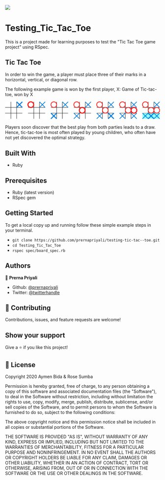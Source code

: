 ![](https://img.shields.io/badge/Microverse-blueviolet)

# Testing_Tic_Tac_Toe

This is a project made for learning purposes to test the "Tic Tac Toe game project" using RSpec.

## Tic Tac Toe

In order to win the game, a player must place three of their marks in a horizontal, vertical, or diagonal row.

The following example game is won by the first player, X:
Game of Tic-tac-toe, won by X

![Tic Tac Toe Example](/assets/tic_tac_toe.png)

Players soon discover that the best play from both parties leads to a draw. Hence, tic-tac-toe is most often played by young children, who often have not yet discovered the optimal strategy. 

## Built With

- Ruby

## Prerequisites

- Ruby (latest version)
- RSpec gem

## Getting Started

To get a local copy up and running follow these simple example steps in your terminal.

- `git clone https://github.com/prernapriyali/testing-tic-tac--toe.git`
- `cd Testing_Tic_Tac_Toe`
- `rspec spec/board_spec.rb`

## Authors
👤 **Prerna Priyali**

- Github: [@prernapriyali](https://github.com/prernapriyali)
- Twitter: [@twitterhandle](https://twitter.com/prerna96440861)


## 🤝 Contributing

Contributions, issues, and feature requests are welcome!

## Show your support

Give a ⭐️ if you like this project!

## 📝 License

Copyright 2020 Aymen Bida & Rose Sumba

Permission is hereby granted, free of charge, to any person obtaining a copy of this software and associated documentation files (the "Software"), to deal in the Software without restriction, including without limitation the rights to use, copy, modify, merge, publish, distribute, sublicense, and/or sell copies of the Software, and to permit persons to whom the Software is furnished to do so, subject to the following conditions:

The above copyright notice and this permission notice shall be included in all copies or substantial portions of the Software.

THE SOFTWARE IS PROVIDED "AS IS", WITHOUT WARRANTY OF ANY KIND, EXPRESS OR IMPLIED, INCLUDING BUT NOT LIMITED TO THE WARRANTIES OF MERCHANTABILITY, FITNESS FOR A PARTICULAR PURPOSE AND NONINFRINGEMENT. IN NO EVENT SHALL THE AUTHORS OR COPYRIGHT HOLDERS BE LIABLE FOR ANY CLAIM, DAMAGES OR OTHER LIABILITY, WHETHER IN AN ACTION OF CONTRACT, TORT OR OTHERWISE, ARISING FROM, OUT OF OR IN CONNECTION WITH THE SOFTWARE OR THE USE OR OTHER DEALINGS IN THE SOFTWARE.
